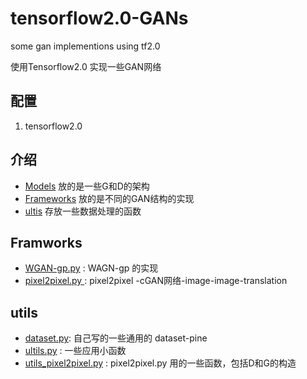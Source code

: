 # tensorflow2.0-GANs
some gan implementions using tf2.0

使用Tensorflow2.0 实现一些GAN网络
## 配置
1. tensorflow2.0
## 介绍
- [Models](https://github.com/loliq/tensorflow2.0-GANs/tree/master/Models) 放的是一些G和D的架构
- [Frameworks](https://github.com/loliq/tensorflow2.0-GANs/tree/master/Frameworks) 放的是不同的GAN结构的实现
- [ultis](https://github.com/loliq/tensorflow2.0-GANs/tree/master/utils) 存放一些数据处理的函数

## Framworks
- [WGAN-gp.py](https://github.com/loliq/tensorflow2.0-GANs/tree/master/Frameworks/WGAN-gp.py) : WAGN-gp 的实现
- [pixel2pixel.py ](https://github.com/loliq/tensorflow2.0-GANs/tree/master/Frameworks/pixel2pixel.py): pixel2pixel -cGAN网络-image-image-translation

## utils
- [dataset.py](https://github.com/loliq/tensorflow2.0-GANs/tree/master/utils/dataset.py): 自己写的一些通用的 dataset-pine
- [ultils.py](https://github.com/loliq/tensorflow2.0-GANs/tree/master/utils/utils.py) : 一些应用小函数
- [utils_pixel2pixel.py](https://github.com/loliq/tensorflow2.0-GANs/tree/master/utils/utils_pixel2pixel.py) : pixel2pixel.py 用的一些函数，包括D和G的构造

